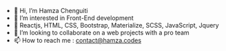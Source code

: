 - 👋 Hi, I’m Hamza Chenguiti
- 👀 I’m interested in Front-End development
- 🌱 Reactjs, HTML, CSS, Bootstrap, Materialize, SCSS, JavaScript, Jquery
- 💞️ I’m looking to collaborate on a web projects with a pro team 
- 📫 How to reach me : contact@hamza.codes

<!---
hamza-che/hamza-che is a ✨ special ✨ repository because its `README.md` (this file) appears on your GitHub profile.
You can click the Preview link to take a look at your changes.
--->
